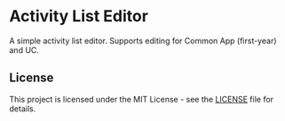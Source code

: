 # Activity List Editor

A simple activity list editor. Supports editing for Common App (first-year) and UC.

## License

This project is licensed under the MIT License - see the [LICENSE](LICENSE) file for details.
